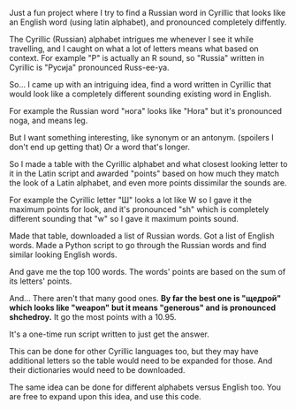 Just a fun project where I try to find a Russian word in Cyrillic that looks like an English word (using latin alphabet), and pronounced completely diffently.

The Cyrillic (Russian) alphabet intrigues me whenever I see it while travelling, and I caught on what a lot of letters means what based on context. For example "Р" is actually an R sound, so "Russia" written in Cyrillic is "Русија" pronounced Russ-ee-ya.

So... I came up with an intriguing idea, find a word written in Cyrillic that would look like a completely different sounding existing word in English.

For example the Russian word "нога" looks like "Hora" but it's pronounced noga, and means leg.

But I want something interesting, like synonym or an antonym. (spoilers I don't end up getting that) Or a word that's longer.

So I made a table with the Cyrillic alphabet and what closest looking letter to it in the Latin script and awarded "points" based on how much they match the look of a Latin alphabet, and even more points dissimilar the sounds are.

For example the Cyrillic letter "Ш" looks a lot like W so I gave it the maximum points for look, and it's pronounced "sh" which is completely different sounding that "w" so I gave it maximum points sound.

Made that table, downloaded a list of Russian words. Got a list of English words. Made a Python script to go through the Russian words and find similar looking English words.

And gave me the top 100 words. The words' points are based on the sum of its letters' points.

And... There aren't that many good ones. <b>By far the best one is "щедрой" which looks like "weapon" but it means "generous" and is pronounced shchedroy.</b> It go the most points with a 10.95.

It's a one-time run script written to just get the answer.

This can be done for other Cyrillic languages too, but they may have additional letters so the table would need to be expanded for those. And their dictionaries would need to be downloaded.

The same idea can be done for different alphabets versus English too. You are free to expand upon this idea, and use this code.